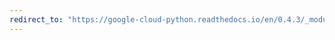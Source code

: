 ```yaml
---
redirect_to: "https://google-cloud-python.readthedocs.io/en/0.4.3/_modules/gcloud/datastore/connection.html"
---
```

